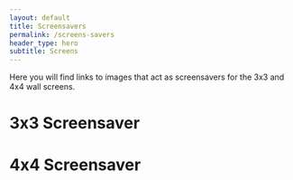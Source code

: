 ```yaml
---
layout: default
title: Screensavers
permalink: /screens-savers
header_type: hero
subtitle: Screens
---
```


Here you will find links to images that act as screensavers for the 3x3 and 4x4 wall screens.

# 3x3 Screensaver

# 4x4 Screensaver